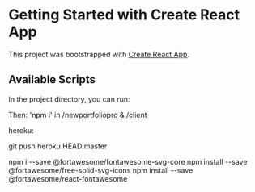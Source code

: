 # Getting Started with Create React App

This project was bootstrapped with [Create React App](https://github.com/facebook/create-react-app).

## Available Scripts

In the project directory, you can run:

Then:
'npm i' in /newportfoliopro & /client

heroku:

git push heroku HEAD:master

npm i --save @fortawesome/fontawesome-svg-core
npm install --save @fortawesome/free-solid-svg-icons
npm install --save @fortawesome/react-fontawesome
